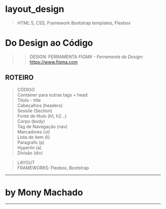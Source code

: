# layout_design
> HTML 5, CSS, Framework Bootstrap templates, Flexbox

# Do Design ao Código

>> DESIGN: FERRAMENTA <i> FIGMA - Ferramenta de Design:</i> https://www.figma.com

## ROTEIRO 
> CÓDIGO </br>
Container para outras tags = head </br>
Título - title </br>
Cabeçalhos (headers) </br>
Sessõe (Section) </br>
Fonte de título (h1, h2...) </br>
Corpo (body) </br>
Tag de Navegação (nav) </br>
Marcadores (ul) </br>
Lista de item (li) </br>
Paragrafo (p) </br>
Hyperlin (a) </br>
Divisão (div) </br>

> LAYOUT </br>
FRAMEWORKS: Flexbox, Bootstrap

-----------------
# by Mony Machado 
-----------------



